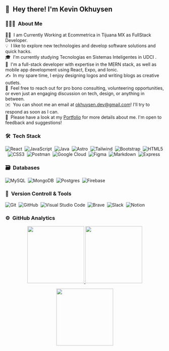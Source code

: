 

 ## 👋 &nbsp;Hey there! I'm Kevin Okhuysen 

### 👨🏻‍💻 &nbsp;About Me

👨‍💻 &nbsp;I am Currently Working at Ecommetrica in Tijuana MX as FullStack Developer.\
💡 &nbsp;I like to explore new technologies and develop software solutions and quick hacks.\
🎓 &nbsp;I'm currently studying Tecnologias en Sistemas Inteligentes in UDCI .\
🌱 &nbsp;I'm a full-stack developer with expertise in the MERN stack, as well as mobile app development using React, Expo, and Ionic.\
✍️ &nbsp;In my spare time, I enjoy designing logos and writing blogs as creative outlets.\
💬 &nbsp;Feel free to reach out for pro bono consulting, volunteering opportunities, or even just an engaging discussion on tech, design, or anything in between.\
✉️ &nbsp;You can shoot me an email at okhuysen.dev@gmail.com! I'll try to respond as soon as I can.\
📄 &nbsp;Please have a look at my [Portfolio](https://okhuysendev.vercel.app/) for more details about me. I'm open to feedback and suggestions!

### 🛠 &nbsp;Tech Stack

![React](https://shields.io/badge/react-black?logo=react&style=for-the-badge)&nbsp;
![JavaScript](https://img.shields.io/badge/javascript-%23323330.svg?style=for-the-badge&logo=javascript&logoColor=%23F7DF1E)&nbsp;
![Java](https://img.shields.io/badge/java-%23ED8B00.svg?style=for-the-badge&logo=java&logoColor=white)&nbsp;
![Astro](https://img.shields.io/badge/Astro-BC52EE?logo=astro&logoColor=fff&style=for-the-badge)&nbsp;
![Tailwind](https://img.shields.io/badge/Tailwind_CSS-grey?style=for-the-badge&logo=tailwind-css&logoColor=38B2AC)&nbsp;
![Bootstrap](https://img.shields.io/badge/bootstrap-%23563D7C.svg?style=for-the-badge&logo=bootstrap&logoColor=white)&nbsp;
![HTML5](https://img.shields.io/badge/html5-%23E34F26.svg?style=for-the-badge&logo=html5&logoColor=white)&nbsp;
![CSS3](https://img.shields.io/badge/css3-%231572B6.svg?style=for-the-badge&logo=css3&logoColor=white)&nbsp;
![Postman](https://img.shields.io/badge/Postman-FF6C37?style=for-the-badge&logo=postman&logoColor=white)&nbsp;
![Google Cloud](https://img.shields.io/badge/GoogleCloud-%234285F4.svg?style=for-the-badge&logo=google-cloud&logoColor=white)&nbsp;
![Figma](https://img.shields.io/badge/figma-%23F24E1E.svg?style=for-the-badge&logo=figma&logoColor=white)&nbsp;
![Markdown](https://img.shields.io/badge/markdown-%23000000.svg?style=for-the-badge&logo=markdown&logoColor=white)&nbsp;
![Express](https://img.shields.io/badge/Express%20js-000000?style=for-the-badge&logo=express&logoColor=white)&nbsp;

### 🗃 &nbsp;Databases

![MySQL](https://img.shields.io/badge/MySQL-73618F?style=for-the-badge&logo=mysql&logoColor=white)&nbsp;
![MongoDB](https://img.shields.io/badge/MongoDB-%234ea94b.svg?style=for-the-badge&logo=mongodb&logoColor=white)&nbsp;
![Postgres](https://img.shields.io/badge/postgres-%23316192.svg?style=for-the-badge&logo=postgresql&logoColor=white)&nbsp;
![Firebase](https://img.shields.io/badge/firebase-ffca28?style=for-the-badge&logo=firebase&logoColor=black)&nbsp;


### 🧰 &nbsp;Version Controll & Tools 

![Git](https://img.shields.io/badge/git-%23F05033.svg?style=for-the-badge&logo=git&logoColor=white)&nbsp;
![GitHub](https://img.shields.io/badge/github-%23121011.svg?style=for-the-badge&logo=github&logoColor=white)&nbsp;
![Visual Studio Code](https://img.shields.io/badge/Visual%20Studio%20Code-0078d7.svg?style=for-the-badge&logo=visual-studio-code&logoColor=white)&nbsp;
![Brave](https://img.shields.io/badge/Brave-FB542B?style=for-the-badge&logo=Brave&logoColor=white)&nbsp;
![Slack](https://img.shields.io/badge/Slack-4A154B?style=for-the-badge&logo=slack&logoColor=white)&nbsp;
![Notion](https://img.shields.io/badge/Notion-%23000000.svg?style=for-the-badge&logo=notion&logoColor=white)&nbsp;


### ⚙️ &nbsp;GitHub Analytics

<p align="center">
  <a href="https://github.com/Kevin180317">
    <img height="180em" src="https://github-readme-stats-eight-theta.vercel.app/api?username=Kevin180317&show_icons=true&theme=algolia&include_all_commits=true&count_private=true"/>
  </a>
  <a href="https://github.com/Kevin180317">
    <img height="180em" src="https://github-readme-stats-eight-theta.vercel.app/api/top-langs/?username=Kevin180317&layout=compact&langs_count=8&theme=algolia"/>
  </a>
</p>

<p align="center">
  <img height="180em" src="https://github-readme-streak-stats.herokuapp.com/?user=AdityaKanoi2001&theme=dark&hide_border=true"/>
</p>


